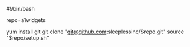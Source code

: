 #!/bin/bash

repo=a1widgets

yum install git
git clone "git@github.com:sleeplessinc/$repo.git"
source "$repo/setup.sh"

